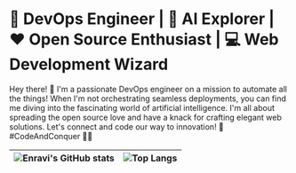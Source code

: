 # 🚀 DevOps Engineer | 🤖 AI Explorer | ❤️ Open Source Enthusiast | 💻 Web Development Wizard

Hey there! 👋 I'm a passionate DevOps engineer on a mission to automate all the things! When I'm not orchestrating seamless deployments, you can find me diving into the fascinating world of artificial intelligence. I'm all about spreading the open source love and have a knack for crafting elegant web solutions. Let's connect and code our way to innovation! 🌟 #CodeAndConquer 🚀🌐

| ![Enravi's GitHub stats](https://github-readme-stats.vercel.app/api?username=enravi&show_icons=true&theme=radical) | ![Top Langs](https://github-readme-stats.vercel.app/api/top-langs/?username=enravi&layout=compact) |
|---|-----|
